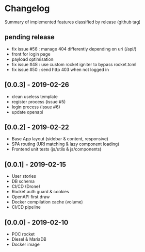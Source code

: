 # Changelog

Summary of implemented features classified by release (github tag)

## pending release

- fix issue #56 : manage 404 differently depending on uri (/api/)
- front for login page
- payload optimisation
- fix issue #48 : use custom rocket igniter to bypass rocket.toml
- fix issue #50 : send http 403 when not logged in

## [0.0.3] - 2019-02-26

- clean useless template
- register process (issue #5)
- login process (issue #6)
- update openapi

## [0.0.2] - 2019-02-22

- Base App layout (sidebar & content, responsive)
- SPA routing (URI matching & lazy component loading)
- Frontend unit tests (js/utils & js/components)

## [0.0.1] - 2019-02-15

- User stories
- DB schema
- CI/CD (Drone)
- Rocket auth guard & cookies
- OpenAPI first draw
- Docker compilation cache (volume)
- CI/CD pipeline

## [0.0.0] - 2019-02-10

- POC rocket
- Diesel & MariaDB
- Docker image
